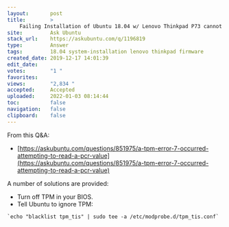 ```yaml
---
layout:       post
title:        >
    Failing Installation of Ubuntu 18.04 w∕ Lenovo Thinkpad P73 cannot boot up saying: "[Firmware bug]: TPM interrupt not working"
site:         Ask Ubuntu
stack_url:    https://askubuntu.com/q/1196819
type:         Answer
tags:         18.04 system-installation lenovo thinkpad firmware
created_date: 2019-12-17 14:01:39
edit_date:    
votes:        "1 "
favorites:    
views:        "2,834 "
accepted:     Accepted
uploaded:     2022-01-03 08:14:44
toc:          false
navigation:   false
clipboard:    false
---
```


From this Q&A:

- [https://askubuntu.com/questions/851975/a-tpm-error-7-occurred-attempting-to-read-a-pcr-value](https://askubuntu.com/questions/851975/a-tpm-error-7-occurred-attempting-to-read-a-pcr-value)

A number of solutions are provided:

- Turn off TPM in your BIOS.
- Tell Ubuntu to ignore TPM:

``` 
`echo "blacklist tpm_tis" | sudo tee -a /etc/modprobe.d/tpm_tis.conf`

```


